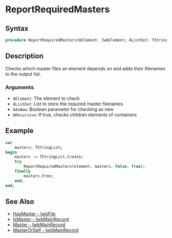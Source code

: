 # ReportRequiredMasters

## Syntax

```pascal
procedure ReportRequiredMasters(AElement: IwbElement; AListOut: TStrings; AAsNew: boolean; ARecursive: boolean);
```

## Description

Checks which master files an element depends on and adds their filenames to the output list.

### Arguments

- `AElement`: The element to check
- `AListOut`: List to store the required master filenames
- `AAsNew`: Boolean parameter for checking as new
- `ARecursive`: If true, checks children elements of containers

## Example

```pascal
var
    masters: TStringList;
begin
    masters := TStringList.Create;
    try
        ReportRequiredMasters(element, masters, False, True);
    finally
        masters.Free;
    end;
end;
```

## See Also

- [HasMaster - IwbFile](IwbFile_HasMaster.md)
- [IsMaster - IwbMainRecord](IwbMainRecord_IsMaster.md)
- [Master - IwbMainRecord](IwbMainRecord_Master.md)
- [MasterOrSelf - IwbMainRecord](IwbMainRecord_MasterOrSelf.md)
